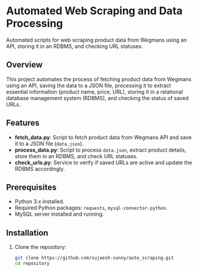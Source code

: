 # Automated Web Scraping and Data Processing

Automated scripts for web scraping product data from Wegmans using an API, storing it in an RDBMS, and checking URL statuses.

## Overview

This project automates the process of fetching product data from Wegmans using an API, saving the data to a JSON file, processing it to extract essential information (product name, price, URL), storing it in a relational database management system (RDBMS), and checking the status of saved URLs.

## Features

- **fetch_data.py**: Script to fetch product data from Wegmans API and save it to a JSON file (`data.json`).
- **process_data.py**: Script to process `data.json`, extract product details, store them in an RDBMS, and check URL statuses.
- **check_urls.py**: Service to verify if saved URLs are active and update the RDBMS accordingly.

## Prerequisites

- Python 3.x installed.
- Required Python packages: `requests`, `mysql-connector-python`.
- MySQL server installed and running.

## Installation

1. Clone the repository:

   ```bash
   git clone https://github.com/sujeesh-sunny/auto_scraping.git
   cd repository
